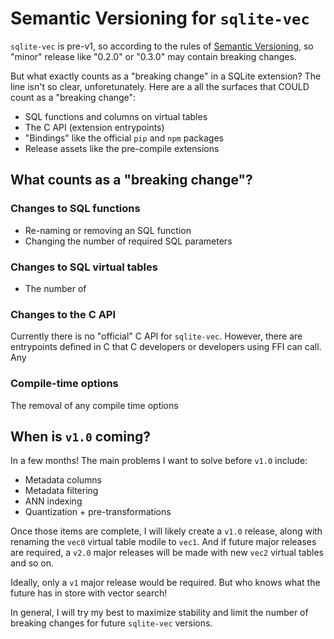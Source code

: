 # Semantic Versioning for `sqlite-vec`

`sqlite-vec` is pre-v1, so according to the rules of
[Semantic Versioning](https://semver.org/), so "minor" release like "0.2.0" or
"0.3.0" may contain breaking changes.

But what exactly counts as a "breaking change" in a SQLite extension? The line
isn't so clear, unforetunately. Here are a all the surfaces that COULD count as
a "breaking change":

- SQL functions and columns on virtual tables
- The C API (extension entrypoints)
- "Bindings" like the official `pip` and `npm` packages
- Release assets like the pre-compile extensions

## What counts as a "breaking change"?

### Changes to SQL functions

- Re-naming or removing an SQL function
- Changing the number of required SQL parameters

### Changes to SQL virtual tables

- The number of

### Changes to the C API

Currently there is no "official" C API for `sqlite-vec`. However, there are
entrypoints defined in C that C developers or developers using FFI can call. Any

### Compile-time options

The removal of any compile time options

## When is `v1.0` coming?

In a few months! The main problems I want to solve before `v1.0` include:

- Metadata columns
- Metadata filtering
- ANN indexing
- Quantization + pre-transformations

Once those items are complete, I will likely create a `v1.0` release, along with
renaming the `vec0` virtual table modile to `vec1`. And if future major releases
are required, a `v2.0` major releases will be made with new `vec2` virtual
tables and so on.

Ideally, only a `v1` major release would be required. But who knows what the
future has in store with vector search!

In general, I will try my best to maximize stability and limit the number of
breaking changes for future `sqlite-vec` versions.
